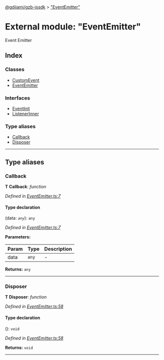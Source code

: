 [@gdjiami/gzb-jssdk](../README.md) > ["EventEmitter"](../modules/_eventemitter_.md)



# External module: "EventEmitter"


Event Emitter

## Index

### Classes

* [CustomEvent](../classes/_eventemitter_.customevent.md)
* [EventEmitter](../classes/_eventemitter_.eventemitter.md)


### Interfaces

* [EventInit](../interfaces/_eventemitter_.eventinit.md)
* [ListenerInner](../interfaces/_eventemitter_.listenerinner.md)


### Type aliases

* [Callback](_eventemitter_.md#callback)
* [Disposer](_eventemitter_.md#disposer)



---
## Type aliases
<a id="callback"></a>

###  Callback

**Τ Callback**:  *function* 

*Defined in [EventEmitter.ts:7](https://github.com/jmopen/gzb-jssdk/blob/c7f8f52/src/EventEmitter.ts#L7)*


#### Type declaration
(data: *`any`*): `any`


*Defined in [EventEmitter.ts:7](https://github.com/jmopen/gzb-jssdk/blob/c7f8f52/src/EventEmitter.ts#L7)*



**Parameters:**

| Param | Type | Description |
| ------ | ------ | ------ |
| data | `any`   |  - |





**Returns:** `any`






___

<a id="disposer"></a>

###  Disposer

**Τ Disposer**:  *function* 

*Defined in [EventEmitter.ts:58](https://github.com/jmopen/gzb-jssdk/blob/c7f8f52/src/EventEmitter.ts#L58)*


#### Type declaration
(): `void`


*Defined in [EventEmitter.ts:58](https://github.com/jmopen/gzb-jssdk/blob/c7f8f52/src/EventEmitter.ts#L58)*





**Returns:** `void`






___


